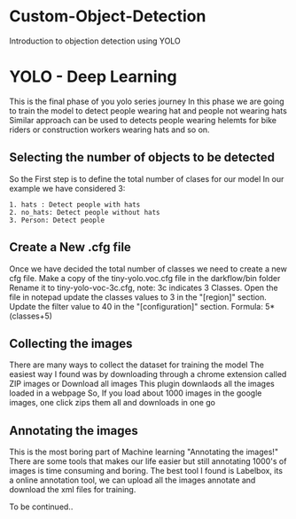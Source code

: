 
# Custom-Object-Detection
Introduction to objection detection using YOLO

# YOLO - Deep Learning
This is the final phase of you yolo series journey
In this phase we are going to train the model to detect people wearing hat and people not wearing hats
Similar approach can be used to detects people wearing helemts for bike riders or construction workers wearing hats and so on.

## Selecting the number of objects to be detected
So the First step is to define the total number of clases for our model
In our example we have considered 3:
```
1. hats : Detect people with hats
2. no_hats: Detect people without hats
3. Person: Detect people
```

## Create a New .cfg file

Once we have decided the total number of classes we need to create a new cfg file.
Make a copy of the tiny-yolo.voc.cfg file in the darkflow/bin folder
Rename it to tiny-yolo-voc-3c.cfg, note: 3c indicates 3 Classes.
Open the file in notepad update the classes values to 3 in the "[region]" section.
Update the filter value to 40 in the "[configuration]" section.
Formula: 5*(classes+5) 

## Collecting the images

There are many ways to collect the dataset for training the model
The easiest way I found was by downloading through a chrome extension called ZIP images or Download all images
This plugin downlaods all the images loaded in a webpage
So, If you load about 1000 images in the google images, one click zips them all and downloads in one go

## Annotating the images

This is the most boring part of Machine learning "Annotating the images!"
There are some tools that makes our life easier but still annotating 1000's of images is time consuming and boring.
The best tool I found is Labelbox, its a online annotation tool, we can upload all the images annotate and download the xml files for training.


To be continued.. 



